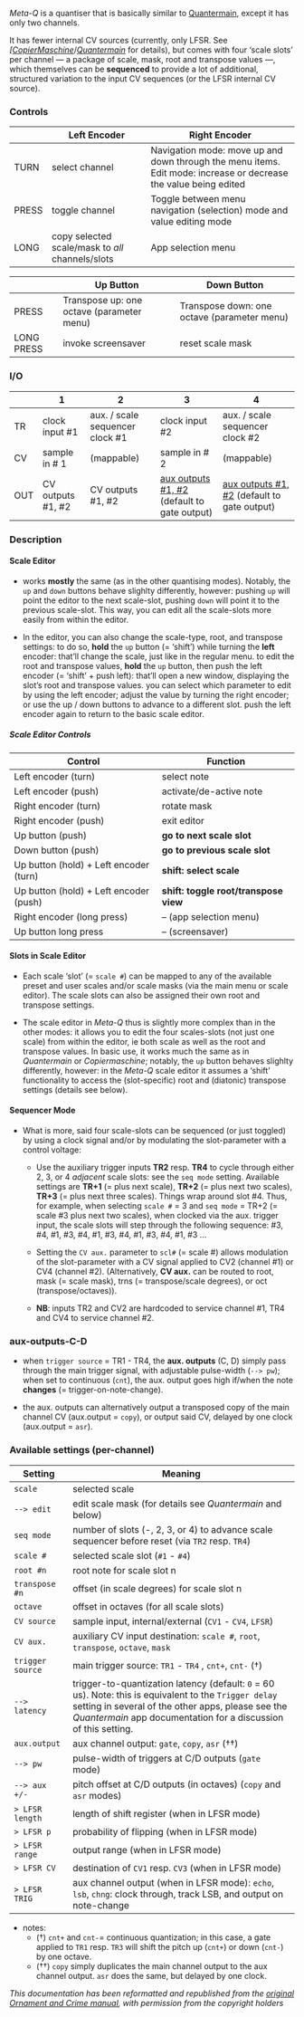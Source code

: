 _Meta-Q_ is a quantiser that is basically similar to [Quantermain](Quantermain), except it has only two channels.

It has fewer internal CV sources (currently, only LFSR. See _[[CopierMaschine](CopierMaschine)_/_[Quantermain](Quantermain)_ for details), but comes with four ‘scale slots’ per channel — a package of scale, mask, root and transpose values —, which themselves can be **sequenced** to provide a lot of additional, structured variation to the input CV sequences (or the LFSR internal CV source).

### Controls

|       | Left Encoder                                     | Right Encoder                                                                                                    |
| ----- | ------------------------------------------------ | ---------------------------------------------------------------------------------------------------------------- |
| TURN  | select channel                                   | Navigation mode: move up and down through the menu items. Edit mode: increase or decrease the value being edited |
| PRESS | toggle channel                                   | Toggle between menu navigation (selection) mode and value editing mode                                           |
| LONG  | copy selected scale/mask to _all_ channels/slots | App selection menu                                                                                               |

|            | Up Button                                 | Down Button                                 |
| ---------- | ----------------------------------------- | ------------------------------------------- |
| PRESS      | Transpose up: one octave (parameter menu) | Transpose down: one octave (parameter menu) |
| LONG PRESS | invoke screensaver                        | reset scale mask                            |

### I/O

|     | 1                 | 2                               | 3                                                                                              | 4                                                                                              |
| --- | ----------------- | ------------------------------- | ---------------------------------------------------------------------------------------------- | ---------------------------------------------------------------------------------------------- |
| TR  | clock input #1    | aux. / scale sequencer clock #1 | clock input #2                                                                                 | aux. / scale sequencer clock #2                                                                |
| CV  | sample in # 1     | (mappable)                      | sample in # 2                                                                                  | (mappable)                                                                                     |
| OUT | CV outputs #1, #2 | CV outputs #1, #2               | [aux outputs #1, #2](Meta-Q#aux-outputs-C-D) (default to gate output) | [aux outputs #1, #2](Meta-Q#aux-outputs-C-D) (default to gate output) |


### Description
#### Scale Editor
- works **mostly** the same (as in the other quantising modes). Notably, the `up` and `down` buttons behave slighlty differently, however: pushing `up` will point the editor to the next scale-slot, pushing `down` will point it to the previous scale-slot. This way, you can edit all the scale-slots more easily from within the editor.
    
- In the editor, you can also change the scale-type, root, and transpose settings: to do so, **hold** the `up` button (= ‘shift’) while turning the **left** encoder: that’ll change the scale, just like in the regular menu. to edit the root and transpose values, **hold** the `up` button, then push the left encoder (= ‘shift’ + push left): that’ll open a new window, displaying the slot’s root and transpose values. you can select which parameter to edit by using the left encoder; adjust the value by turning the right encoder; or use the up / down buttons to advance to a different slot. push the left encoder again to return to the basic scale editor.
##### Scale Editor Controls

| Control                                | Function                              |
| -------------------------------------- | ------------------------------------- |
| Left encoder (turn)                    | select note                           |
| Left encoder (push)                    | activate/de-active note               |
| Right encoder (turn)                   | rotate mask                           |
| Right encoder (push)                   | exit editor                           |
| Up button (push)                       | **go to next scale slot**             |
| Down button (push)                     | **go to previous scale slot**         |
| Up button (hold) + Left encoder (turn) | **shift: select scale**               |
| Up button (hold) + Left encoder (push) | **shift: toggle root/transpose view** |
| Right encoder (long press)             | – (app selection menu)                |
| Up button long press                   | – (screensaver)                       |

#### Slots in Scale Editor
- Each scale ‘slot’ (= `scale #`) can be mapped to any of the available preset and user scales and/or scale masks (via the main menu or scale editor). The scale slots can also be assigned their own root and transpose settings.
    
- The scale editor in _Meta-Q_ thus is slightly more complex than in the other modes: it allows you to edit the four scales-slots (not just one scale) from within the editor, ie both scale as well as the root and transpose values. In basic use, it works much the same as in _Quantermain_ or _Copiermaschine_; notably, the `up` button behaves slighlty differently, however: in the _Meta-Q_ scale editor it assumes a ‘shift’ functionality to access the (slot-specific) root and (diatonic) transpose settings (details see below).

#### Sequencer Mode
- What is more, said four scale-slots can be sequenced (or just toggled) by using a clock signal and/or by modulating the slot-parameter with a control voltage:
    
    - Use the auxiliary trigger inputs **TR2** resp. **TR4** to cycle through either 2, 3, or 4 _adjacent_ scale slots: see the `seq mode` setting. Available settings are **TR+1** (= plus next scale), **TR+2** (= plus next two scales), **TR+3** (= plus next three scales). Things wrap around slot #4. Thus, for example, when selecting `scale #` = 3 and `seq mode` = TR+2 (= scale #3 plus next two scales), when clocked via the aux. trigger input, the scale slots will step through the following sequence: #3, #4, #1, #3, #4, #1, #3, #4, #1, #3, #4, #1, #3 …
        
    - Setting the `CV aux.` parameter to `scl#` (= scale #) allows modulation of the slot-parameter with a CV signal applied to CV2 (channel #1) or CV4 (channel #2). (Alternatively, **CV aux.** can be routed to root, mask (= scale mask), trns (= transpose/scale degrees), or oct (transpose/octaves)).
        
    - **NB**: inputs TR2 and CV2 are hardcoded to service channel #1, TR4 and CV4 to service channel #2.
### aux-outputs-C-D

- when `trigger source` = TR1 - TR4, the **aux. outputs** (C, D) simply pass through the main trigger signal, with adjustable pulse-width (`--> pw`); when set to continuous (`cnt`), the aux. output goes high if/when the note **changes** (= trigger-on-note-change).
    
- the aux. outputs can alternatively output a transposed copy of the main channel CV (aux.output = `copy`), or output said CV, delayed by one clock (aux.output = `asr`).
    

### Available settings (per-channel)

| Setting          | Meaning                                                                                                                                                                                                                        |
| ---------------- | ------------------------------------------------------------------------------------------------------------------------------------------------------------------------------------------------------------------------------ |
| `scale`          | selected scale                                                                                                                                                                                                                 |
| `--> edit`       | edit scale mask (for details see _Quantermain_ and below)                                                                                                                                                                      |
| `seq mode`       | number of slots (-, 2, 3, or 4) to advance scale sequencer before reset (via `TR2` resp. `TR4`)                                                                                                                                |
| `scale #`        | selected scale slot (`#1` - `#4`)                                                                                                                                                                                              |
| `root #n`        | root note for scale slot n                                                                                                                                                                                                     |
| `transpose #n`   | offset (in scale degrees) for scale slot n                                                                                                                                                                                     |
| `octave`         | offset in octaves (for all scale slots)                                                                                                                                                                                        |
| `CV source`      | sample input, internal/external (`CV1` - `CV4`, `LFSR`)                                                                                                                                                                        |
| `CV aux.`        | auxiliary CV input destination: `scale #`, `root`, `transpose`, `octave`, `mask`                                                                                                                                               |
| `trigger source` | main trigger source: `TR1` - `TR4` , `cnt+`, `cnt-` (†)                                                                                                                                                                        |
| `--> latency`    | trigger-to-quantization latency (default: `0` = 60 us). Note: this is equivalent to the `Trigger delay` setting in several of the other apps, please see the _Quantermain_ app documentation for a discussion of this setting. |
| `aux.output`     | aux channel output: `gate`, `copy`, `asr` (††)                                                                                                                                                                                 |
| `--> pw`         | pulse-width of triggers at C/D outputs (`gate` mode)                                                                                                                                                                           |
| `--> aux +/-`    | pitch offset at C/D outputs (in octaves) (`copy` and `asr` modes)                                                                                                                                                              |
| `> LFSR length`  | length of shift register (when in LFSR mode)                                                                                                                                                                                   |
| `> LFSR p`       | probability of flipping (when in LFSR mode)                                                                                                                                                                                    |
| `> LFSR range`   | output range (when in LFSR mode)                                                                                                                                                                                               |
| `> LFSR CV`      | destination of `CV1` resp. `CV3` (when in LFSR mode)                                                                                                                                                                           |
| `> LFSR TRIG`    | aux channel output (when in LFSR mode): `echo`, `lsb`, `chng`: clock through, track LSB, and output on note-change                                                                                                             |


- notes:
    - (†) `cnt+` and `cnt-`= continuous quantization; in this case, a gate applied to `TR1` resp. `TR3` will shift the pitch up (`cnt+`) or down (`cnt-`) by one octave.
    - (††) `copy` simply duplicates the main channel output to the aux channel output. `asr` does the same, but delayed by one clock.

*This documentation has been reformatted and republished from the [original Ornament and Crime manual](https://ornament-and-cri.me/user-manual-v1_3/), with permission from the copyright holders* 